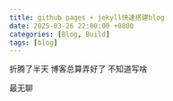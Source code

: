 ```yaml
---
title: github pages + jekyll快速搭建blog
date: 2025-03-26 22:00:00 +0800
categories: [Blog, Build]
tags: [blog]
---
```

折腾了半天
博客总算弄好了
不知道写啥

最无聊